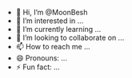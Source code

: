 - 👋 Hi, I’m @MoonBesh
- 👀 I’m interested in ...
- 🌱 I’m currently learning ...
- 💞️ I’m looking to collaborate on ...
- 📫 How to reach me ...
- 😄 Pronouns: ...
- ⚡ Fun fact: ...

<!---
MoonBesh/MoonBesh is a ✨ special ✨ repository because its `README.md` (this file) appears on your GitHub profile.
You can click the Preview link to take a look at your changes.
--->
